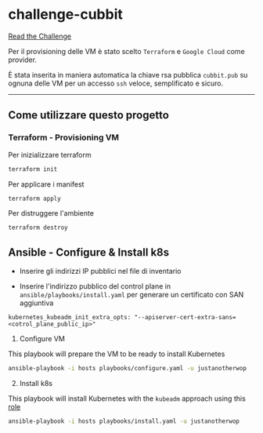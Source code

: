 # challenge-cubbit

[Read the Challenge](./DevOps-Cubbit-Task.pdf)


Per il provisioning delle VM  è stato scelto `Terraform` e  `Google Cloud` come provider. 

È stata inserita in maniera automatica la chiave rsa pubblica `cubbit.pub` su ognuna delle VM per un accesso `ssh` veloce, semplificato e sicuro.


--- 

## Come utilizzare questo progetto

### Terraform - Provisioning VM

Per inizializzare terraform

```bash
terraform init 
```

Per applicare i manifest

```bash
terraform apply
```

Per distruggere l'ambiente

```bash
terraform destroy
```

## Ansible - Configure & Install k8s

- Inserire gli indirizzi IP pubblici nel file di inventario

- Inserire l'indirizzo pubblico del control plane in `ansible/playbooks/install.yaml` per generare un certificato con SAN aggiuntiva

`kubernetes_kubeadm_init_extra_opts: "--apiserver-cert-extra-sans=<cotrol_plane_public_ip>"`


1. Configure VM

This playbook will prepare the VM to be ready to install Kubernetes

```bash
ansible-playbook -i hosts playbooks/configure.yaml -u justanotherwop 
```

2. Install k8s

This playbook will install Kubernetes with the `kubeadm` approach using this [role](https://github.com/geerlingguy/ansible-role-kubernetes)

```bash
ansible-playbook -i hosts playbooks/install.yaml -u justanotherwop
```


